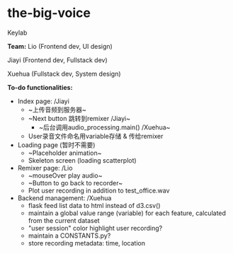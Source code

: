 # the-big-voice
Keylab

**Team:** 
Lio (Frontend dev, UI design)

Jiayi (Frontend dev, Fullstack dev)

Xuehua (Fullstack dev, System design)

**To-do functionalities:**
- Index page: /Jiayi
    - ~上传音频到服务器~
    - ~Next button 跳转到remixer /Jiayi~
        - ~后台调用audio_processing.main() /Xuehua~
    - User录音文件命名用variable存储 & 传给remixer
- Loading page (暂时不需要)
    - ~Placeholder animation~
    - Skeleton screen (loading scatterplot)
- Remixer page: /Lio
    - ~mouseOver play audio~
    - ~Button to go back to recorder~
    - Plot user recording in addition to test_office.wav
- Backend management: /Xuehua
    - flask feed list data to html instead of d3.csv()
    - maintain a global value range (variable) for each feature, calculated from the current dataset
    - "user session" color highlight user recording?
    - maintain a CONSTANTS.py?
    - store recording metadata: time, location

